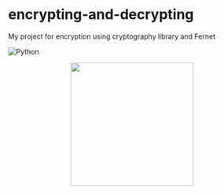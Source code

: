 # encrypting-and-decrypting
My project for encryption using cryptography library and Fernet

![Python](https://img.shields.io/badge/-Python-black?style=flat-square&logo=Python)

<p align="center">
  <img width="250" src="https://media.giphy.com/media/OpbHlVSYuEEpO/giphy.gif">
</p>

